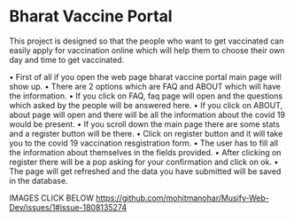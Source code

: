 # Bharat Vaccine Portal

This project is designed so that the people who want to get vaccinated can easily apply for vaccination online which will help them to choose their own day and time to get vaccinated.

•	First of all if you open the web page bharat vaccine portal main page will show up.
•	There are 2 options which are FAQ and ABOUT which will have the information.
•	If you click on FAQ, faq page will open and the questions which asked by the people will be answered here.
•	If you click on ABOUT, about page will open and there will be all the information about the covid 19 would be present.
•	If you scroll down the main page there are some stats and a register button will be there.
•	Click on register button and it will take you to the covid 19 vaccination resgistration form.
•	 The user has to fill all the information about themselves in the fields provided.
•	 After clicking on register there will be a pop asking for your confirmation and click on ok.
•	The page will get refreshed and the data you have submitted will be saved in the 
database.

IMAGES CLICK BELOW
https://github.com/mohitmanohar/Musify-Web-Dev/issues/1#issue-1808135274


